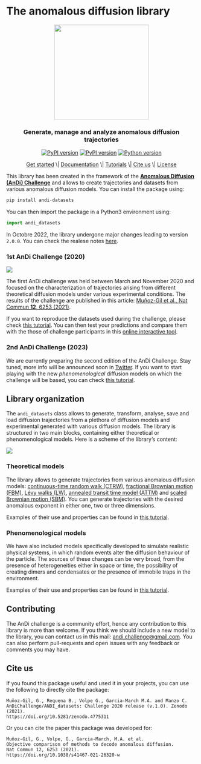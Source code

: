 The anomalous diffusion library
================

<!-- WARNING: THIS FILE WAS AUTOGENERATED! DO NOT EDIT! -->
<p align="center">
<img width="250" src="figures/logo.svg">
</p>
<h3 align="center">
Generate, manage and analyze anomalous diffusion trajectories
</h3>
<p align="center">
<a href="https://doi.org/10.5281/zenodo.4775311"><img src="https://zenodo.org/badge/DOI/10.5281/zenodo.4775311.svg" alt="PyPI version"></a>
<a href="https://badge.fury.io/py/andi-datasetsl"><img src="https://badge.fury.io/py/andi-datasets.svg" alt="PyPI version"></a>
<a href="https://badge.fury.io/py/andi-datasets"><img src="https://img.shields.io/badge/python-3.10-red" alt="Python version"></a>
</p>
<p align="center">
<a href="https://andichallenge.github.io/andi_datasets/">Get started</a>
\|
<a href="https://andichallenge.github.io/andi_datasets/lib_nbs/index_docs.html">Documentation</a>
\|
<a href="https://andichallenge.github.io/andi_datasets/tutorials/index_tutorials.html">Tutorials</a>
\| <a href="#cite-us">Cite us</a> \| <a href="/LICENSE">License</a>
</p>

This library has been created in the framework of the [**Anomalous
Diffusion (AnDi) Challenge**](http://andi-challenge.org/) and allows to
create trajectories and datasets from various anomalous diffusion
models. You can install the package using:

``` python
pip install andi-datasets
```

You can then import the package in a Python3 environment using:

``` python
import andi_datasets
```

In Octobre 2022, the library undergone major changes leading to version
`2.0.0`. You can check the realese notes [here](changes_andi_v2.ipynb).

### 1st AnDi Challenge (2020)

![](figures/experiments_andi1.svg)

The first AnDi challenge was held between March and November 2020 and
focused on the characterization of trajectories arising from different
theoretical diffusion models under various experimental conditions. The
results of the challenge are published in this article: [Muñoz-Gil et
al., Nat Commun **12**, 6253
(2021)](https://doi.org/10.1038/s41467-021-26320-w).

If you want to reproduce the datasets used during the challenge, please
check [this
tutorial](https://github.com/AnDiChallenge/andi_datasets/blob/master/tutorials/challenge2021_submission.ipynb).
You can then test your predictions and compare them with the those of
challenge participants in this [online interactive
tool](http://andi-challenge.org/interactive-tool/).

### 2nd AnDi Challenge (2023)

We are currently preparing the second edition of the AnDi Challenge.
Stay tuned, more info will be announced soon in
[Twitter](https://twitter.com/AndiChallenge). If you want to start
playing with the new *phenomenological* diffusion models on which the
challenge will be based, you can check [this
tutorial](https://github.com/AnDiChallenge/andi_datasets/blob/master/tutorials/challenge2022_datasets.ipynb).

## Library organization

The `andi_datasets` class allows to generate, transform, analyse, save
and load diffusion trajectories from a plethora of diffusion models and
experimental generated with various diffusion models. The library is
structured in two main blocks, containing either theoretical or
phenomenological models. Here is a scheme of the library’s content:

![](figures/scheme_v1.svg)

### Theoretical models

The library allows to generate trajectories from various anomalous
diffusion models: [continuous-time random walk
(CTRW)](https://journals.aps.org/prb/abstract/10.1103/PhysRevB.12.2455),
[fractional Brownian motion (FBM)](https://doi.org/10.1137%2F1010093),
[Lévy walks (LW)](https://doi.org/10.1103%2FPhysRevE.49.4873), [annealed
transit time model
(ATTM)](https://doi.org/10.1103%2FPhysRevLett.112.150603) and [scaled
Brownian motion (SBM)](https://doi.org/10.1103%2FPhysRevE.66.021114).
You can generate trajectories with the desired anomalous exponent in
either one, two or three dimensions.

Examples of their use and properties can be found in [this
tutorial](tutorials/challenge_one_datasets.ipynb).

### Phenomenological models

We have also included models specifically developed to simulate
realistic physical systems, in which random events alter the diffusion
behaviour of the particle. The sources of these changes can be very
broad, from the presence of heterogeneities either in space or time, the
possibility of creating dimers and condensates or the presence of
immobile traps in the environment.

Examples of their use and properties can be found in [this
tutorial](tutorials/challenge_two_datasets.ipynb).

## Contributing

The AnDi challenge is a community effort, hence any contribution to this
library is more than welcome. If you think we should include a new model
to the library, you can contact us in this mail:
andi.challenge@gmail.com. You can also perform pull-requests and open
issues with any feedback or comments you may have.

## Cite us

If you found this package useful and used it in your projects, you can
use the following to directly cite the package:

    Muñoz-Gil, G., Requena B., Volpe G., Garcia-March M.A. and Manzo C.
    AnDiChallenge/ANDI_datasets: Challenge 2020 release (v.1.0). Zenodo (2021). 
    https://doi.org/10.5281/zenodo.4775311

Or you can cite the paper this package was developed for:

    Muñoz-Gil, G., Volpe, G., Garcia-March, M.A. et al. 
    Objective comparison of methods to decode anomalous diffusion. 
    Nat Commun 12, 6253 (2021). 
    https://doi.org/10.1038/s41467-021-26320-w
